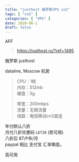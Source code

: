 ```yaml
---
title: "justhost 俄罗斯VPS cn2"
tags: [ "cn2" ]
categories: [ "VPS" ]
date: 2020-06-1
draft: false
---
```


AFF
>https://justhost.ru/?ref=1495

俄罗斯 justhost

dataline, Moscow 机房

>CPU：1核    
>内存：512mb    
>硬盘：5g    
>
>带宽：200mbps    
>流量：无限流量    
>线路：电信移动cn2直连    

年付默认八折    
月付八折优惠码 `LET20` (若可用)     
八折后 87卢布/月    
paypal 相比 支付宝 汇率略低。    

高可用